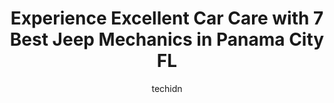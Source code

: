 ---
layout: ampstory
image: https://images.unsplash.com/photo-1484136063621-1acbc3b4ec98?ixlib=rb-4.0.3&ixid=MnwxMjA3fDB8MHxwaG90by1wYWdlfHx8fGVufDB8fHx8&auto=format&fit=crop&w=640&h=853&q=80
author: techidn
featured: false
description: Experience the excellence of automotive service by visiting the 7 best Jeep Mechanic in Panama City FL, USA. With their expertise, attention to detail, and commitment to customer satisfactio
title: Experience Excellent Car Care with 7 Best Jeep Mechanics in Panama City FL
cover:
   title: Experience Excellent Car Care with 7 Best Jeep Mechanics in Panama City FL
   subtitle: Rickpate
   background: https://images.unsplash.com/photo-1484136063621-1acbc3b4ec98?ixlib=rb-4.0.3&ixid=MnwxMjA3fDB8MHxwaG90by1wYWdlfHx8fGVufDB8fHx8&auto=format&fit=crop&w=640&h=853&q=80

pages: 
 - layout: thirds
   top: <h1>#1 Expert Auto Repair</h1>
   bottom: "<p>The owner took the time to come out to the lobby, sit down, and explain what was wrong, how it works, and what the fix will accomplish. He was friendly, helpful, and know</p>"
   background: https://www.knot35.com/toplist/wp-content/uploads/2023/06/best-jeep-mechanic-1-in-panama-city-fl-1685831097.jpeg
   backgroundblur: true
 - layout: thirds
   top: <h1>#2 Bens Automotive</h1>
   bottom: "<p>2312 N East Ave, Panama City, FL 32405, United States</p>"
   background: https://www.knot35.com/toplist/wp-content/uploads/2023/06/best-jeep-mechanic-2-in-panama-city-fl-1685831097.jpeg
   cta:
      link: https://www.knot35.com/toplist/experience-excellent-car-care-with-7-best-jeep-mechanics-in-panama-city-fl/
      text: Experience Excellent Car Care with 7 Best Jeep Mechanics in Panama City FL
 - layout: thirds
   top: <h1>#3 Browns Auto Repair LLC</h1>
   bottom: "<p>3218 E 3rd St, Panama City, FL 32401, United States</p>"
   background: https://www.knot35.com/toplist/wp-content/uploads/2023/06/best-jeep-mechanic-3-in-panama-city-fl-1685831097.jpeg
   cta:
      link: https://www.knot35.com/toplist/experience-excellent-car-care-with-7-best-jeep-mechanics-in-panama-city-fl/
      text: Experience Excellent Car Care with 7 Best Jeep Mechanics in Panama City FL
 - layout: thirds
   top: <h1>#4 Emerald Coast Auto Repair</h1>
   bottom: "<p>1115 W, 15th St, Panama City, FL 32401, United States</p>"
   background: https://images.unsplash.com/photo-1580610447943-1bfbef5efe07?ixlib=rb-4.0.3&ixid=MnwxMjA3fDB8MHxwaG90by1wYWdlfHx8fGVufDB8fHx8&auto=format&fit=crop&w=640&h=853&q=80
   cta:
      link: https://www.knot35.com/toplist/experience-excellent-car-care-with-7-best-jeep-mechanics-in-panama-city-fl/
      text: Experience Excellent Car Care with 7 Best Jeep Mechanics in Panama City FL
 - layout: thirds
   top: <h1>#5 Iferds Auto Repair Center</h1>
   bottom: "<p>2399 Transmitter Rd, Panama City, FL 32404, United States</p>"
   background: https://images.unsplash.com/photo-1599422314077-f4dfdaa4cd09?ixlib=rb-4.0.3&ixid=MnwxMjA3fDB8MHxwaG90by1wYWdlfHx8fGVufDB8fHx8&auto=format&fit=crop&w=640&h=853&q=80
   cta:
      link: https://www.knot35.com/toplist/experience-excellent-car-care-with-7-best-jeep-mechanics-in-panama-city-fl/
      text: Experience Excellent Car Care with 7 Best Jeep Mechanics in Panama City FL
 - layout: thirds
   top: <h1>#6 Kelleys Automotive</h1>
   bottom: "<p>2728 Edward Ave, Panama City, FL 32405, United States</p>"
   background: https://images.unsplash.com/photo-1536745287225-21d689278fd1?ixlib=rb-4.0.3&ixid=MnwxMjA3fDB8MHxwaG90by1wYWdlfHx8fGVufDB8fHx8&auto=format&fit=crop&w=640&h=853&q=80
   cta:
      link: https://www.knot35.com/toplist/experience-excellent-car-care-with-7-best-jeep-mechanics-in-panama-city-fl/
      text: Experience Excellent Car Care with 7 Best Jeep Mechanics in Panama City FL
 - layout: thirds
   top: <h1>#7 Noles Automotive</h1>
   bottom: "<p>2318 E 5th St, Panama City, FL 32401, United States</p>"
   background: https://images.unsplash.com/photo-1557672172-298e090bd0f1?ixlib=rb-4.0.3&ixid=MnwxMjA3fDB8MHxwaG90by1wYWdlfHx8fGVufDB8fHx8&auto=format&fit=crop&w=640&h=853&q=80
   cta:
      link: https://www.knot35.com/toplist/experience-excellent-car-care-with-7-best-jeep-mechanics-in-panama-city-fl/
      text: Experience Excellent Car Care with 7 Best Jeep Mechanics in Panama City FL
 - layout: thirds
   middle: Continue reading...
   background: https://images.unsplash.com/photo-1618005182384-a83a8bd57fbe?ixlib=rb-4.0.3&ixid=MnwxMjA3fDB8MHxwaG90by1wYWdlfHx8fGVufDB8fHx8&auto=format&fit=crop&w=640&h=853&q=80
   cta:
      link: https://www.knot35.com/toplist/experience-excellent-car-care-with-7-best-jeep-mechanics-in-panama-city-fl/
      text: Experience Excellent Car Care with 7 Best Jeep Mechanics in Panama City FL
      
---